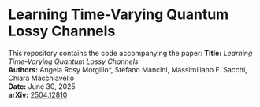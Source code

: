 # Learning Time-Varying Quantum Lossy Channels

This repository contains the code accompanying the paper:
**Title:** _Learning Time-Varying Quantum Lossy Channels_  
**Authors:** Angela Rosy Morgillo*, Stefano Mancini, Massimiliano F. Sacchi, Chiara Macchiavello  
**Date:** June 30, 2025  
**arXiv:** [2504.12810](https://arxiv.org/abs/2504.12810)  

